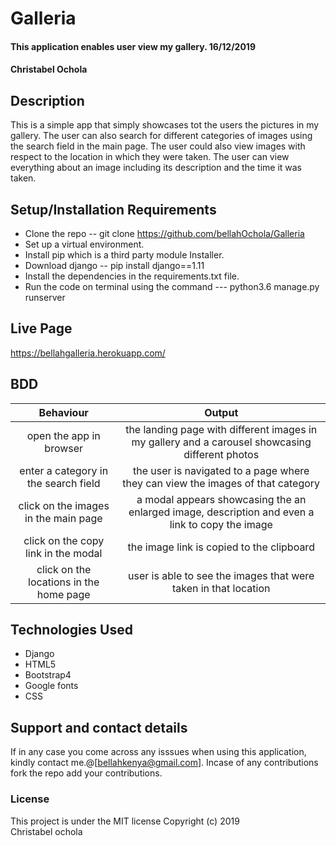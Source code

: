 # Galleria
#### This application enables user view my gallery. 16/12/2019
#### Christabel Ochola
## Description
This is a simple app that simply showcases tot the users the pictures in my gallery. The user can also search for different categories of images using the search field in the main page. The user could also view images with respect to the location in which they were taken. The user can view everything about an image including its description and the time it was taken.
## Setup/Installation Requirements
* Clone the repo -- git clone https://github.com/bellahOchola/Galleria
* Set up a virtual environment.
* Install pip which is a third party module Installer.
* Download django  -- pip install django==1.11
* Install the dependencies in the requirements.txt file.
* Run the code on terminal using the command --- python3.6 manage.py runserver
## Live Page
https://bellahgalleria.herokuapp.com/
## BDD
| Behaviour | Output |
| :----------------: | :---------------: |
| open the app in browser | the landing page with different images in my gallery and a carousel showcasing different photos  |
| enter a category in the search field | the user is navigated to a page where they can view the images of that category|
| click on the images in the main page | a modal appears showcasing the an enlarged image, description and even a link to copy the image|
| click on the copy link in the modal | the image link is copied to the clipboard |
| click on the locations in the home page | user is able to see the images that were taken in that location|
## Technologies Used
* Django
* HTML5
* Bootstrap4
* Google fonts
* CSS
## Support and contact details
If in any case you come across any isssues when using this application, kindly contact me.@[bellahkenya@gmail.com]. Incase of any contributions fork the repo add your contributions.
### License
This project is under the MIT license
Copyright (c) 2019  
Christabel ochola
